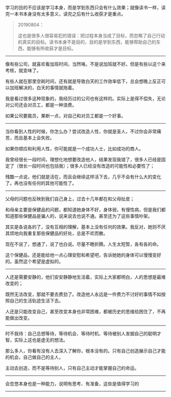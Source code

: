 学习的目的不应该是学习本身，而是学到东西只会有什么效果；就像读书一样，读完一本书本身没有太多意义，读完之后有什么收获才是重点。

> 20190804：
>
> 这也是很多人很容易犯的错误：把过程本身当成了目标，而忽略了自己行动的真实的目标。读书本身不是目的，目的是学到东西，能够帮助自己的东西，能够有所收获才是目标。

---

像有些公司，就喜欢看加班时间，当然咯，不是说加班就不好。但是有些以这个来考核，就变味了。

有些人就在那里空耗时间，还有就是导致白天的工作效率低下，总会想晚上反正可以加班解决的，白天的事情就拖着。

我是看过很多这种现象的，我经历过的公司也有这样的。实际上是得不偿失，无论对公司还会对员工，都是一种浪费。

如果公司要裁员，果断一点，对自己和对员工都是一个好事。

---

当你看到人性的时候，你怎么办？尝试改造人性，你就是圣人，不过你会非常痛苦，而且基本上会失败。

如果你顺应和利用人性，你可能就是一个成功人士，比如成功的商人。

我曾经很长一段时间，理想化地想要改造他人，结果发现我错了，很多人已经是固定了（很长一段时间也包括我）；很多人已经没有改造的可能性和必要性了；

残酷一点说，他们就是活在，而且会继续这样活下去，几乎不会有什么大的变化了。再也没有任何的其他可能性了。

---

父母的问题也反映到我们自己身上，过去十几年都在和父母扯皮；

和母亲主要是保健品的问题，都知道她身体不好，身体弱，有慢性病，但是我们都知道那些保健品是骗人的，说来说去也说不通。甚至还为了这些事情吵架。

其实是各说各的了，没有互相的理解，基本上没有任何的效果。我反对，她则不厌其烦地向我重复那些保健品的好处，总是不欢而散。

现在不说了，想通了，说了也白说。尽量不瞎折腾。人生太短暂，各有各的命。

这个保健品，还是能给他一点心理安慰和希望吧，告诉她她的身体可以慢慢变好的。虽然这个希望是虚拟的。

---

人还是需要安静的，他们安安静静地生活着，实际上大家都明白，人的思想是最难改变的；

既然无法改变，那就不要去费劲了。改造他人永远是一件费力不讨好的事情不如按照自己的生活轨迹生活下去。

人还是只能改变自己，甚至改变本身也非常困难，都被历史的思维给困住了，不再能做出改变。

---

时不我待：自己总想等待，等待机会、等待时机、等待被别人发掘自己的聪明才智，实际上这也是虚无的想法。

那么多人，你看有没有人去深入了解你，根本没有的。只有自己创造展示自己才能的机会，自己做自己的主人，

主动去创造，而不是等待别人，只有自己主动才能掌握自己的命运。

---

会忽悠本身也是一种能力，说明有思考、有准备，这些是值得学习的

---



